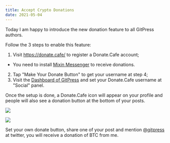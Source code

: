 ```yaml
---
title: Accept Crypto Donations
date: 2021-05-04
---
```


Today I am happy to introduce the new donation feature to all GitPress authors.

Follow the 3 steps to enable this feature:

1. Visit https://donate.cafe/ to register a Donate.Cafe account;
  - You need to install [Mixin Messenger](https://mixin.one/messenger) to receive donations.
2. Tap "Make Your Donate Button" to get your username at step 4;
3. Visit the [Dashboard of GitPress](https://gitpress.io/@me/dashboard/profile) and set your Donate.Cafe username at "Social" panel.

Once the setup is done, a Donate.Cafe icon will appear on your profile and people will also see a  donation button at the bottom of your posts.

![](/donatecafe/screenshot.1.png)

![](/donatecafe/screenshot.3.png)

Set your own donate button, share one of your post and mention [@gitpress](https://twitter.com/gitpress) at twitter, you will receive a donation of BTC from me.

